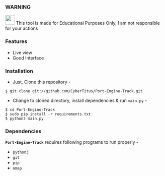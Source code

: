 ### WARNING 

<img src="https://upload.wikimedia.org/wikipedia/commons/thumb/1/17/Warning.svg/832px-Warning.svg.png" width="30" height="30"/> This tool is made for Educational Purposes Only, I am not responsible for your actions


### Features
  - Live view
  - Good Interface

### Installation

- Just, Clone this repository -
```
$ git clone git://github.com/CyberTitus/Port-Engine-Track.git
```

- Change to cloned directory, install dependencies & run `main.py` -
```
$ cd Port-Engine-Track
$ sudo pip install -r requirements.txt
$ python3 main.py
```

### Dependencies

**`Port-Engine-Track`** requires following programs to run properly - 
- `python3`
- `git`
- `pip`
- `nmap`


